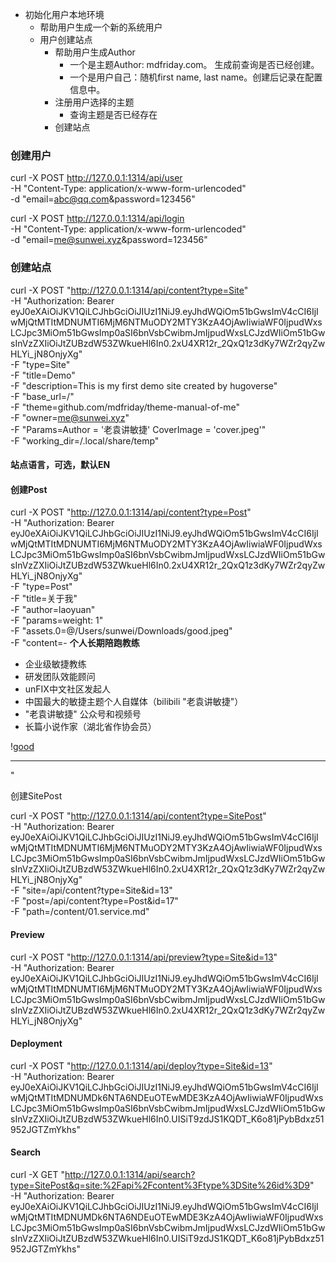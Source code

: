 
- 初始化用户本地环境
	- 帮助用户生成一个新的系统用户
	- 用户创建站点
		- 帮助用户生成Author
			- 一个是主题Author: mdfriday.com。 生成前查询是否已经创建。
			- 一个是用户自己：随机first name, last name。创建后记录在配置信息中。
		- 注册用户选择的主题
			- 查询主题是否已经存在
		- 创建站点

### 创建用户

curl -X POST http://127.0.0.1:1314/api/user \
-H "Content-Type: application/x-www-form-urlencoded" \
-d "email=abc@qq.com&password=123456"

curl -X POST http://127.0.0.1:1314/api/login \
-H "Content-Type: application/x-www-form-urlencoded" \
-d "email=me@sunwei.xyz&password=123456"

### 创建站点

curl -X POST "http://127.0.0.1:1314/api/content?type=Site" \
-H "Authorization: Bearer eyJ0eXAiOiJKV1QiLCJhbGciOiJIUzI1NiJ9.eyJhdWQiOm51bGwsImV4cCI6IjIwMjQtMTItMDNUMTI6MjM6NTMuODY2MTY3KzA4OjAwIiwiaWF0IjpudWxsLCJpc3MiOm51bGwsImp0aSI6bnVsbCwibmJmIjpudWxsLCJzdWIiOm51bGwsInVzZXIiOiJtZUBzdW53ZWkueHl6In0.2xU4XR12r_2QxQ1z3dKy7WZr2qyZwHLYi_jN8OnjyXg" \
-F "type=Site" \
-F "title=Demo" \
-F "description=This is my first demo site created by hugoverse" \
-F "base_url=/" \
-F "theme=github.com/mdfriday/theme-manual-of-me" \
-F "owner=me@sunwei.xyz" \
-F "Params=Author = '老袁讲敏捷'
CoverImage = 'cover.jpeg'" \
-F "working_dir=/.local/share/temp"


#### 站点语言，可选，默认EN


#### 创建Post

curl -X POST "http://127.0.0.1:1314/api/content?type=Post" \
-H "Authorization: Bearer eyJ0eXAiOiJKV1QiLCJhbGciOiJIUzI1NiJ9.eyJhdWQiOm51bGwsImV4cCI6IjIwMjQtMTItMDNUMTI6MjM6NTMuODY2MTY3KzA4OjAwIiwiaWF0IjpudWxsLCJpc3MiOm51bGwsImp0aSI6bnVsbCwibmJmIjpudWxsLCJzdWIiOm51bGwsInVzZXIiOiJtZUBzdW53ZWkueHl6In0.2xU4XR12r_2QxQ1z3dKy7WZr2qyZwHLYi_jN8OnjyXg" \
-F "type=Post" \
-F "title=关于我" \
-F "author=laoyuan" \
-F "params=weight: 1" \
-F "assets.0=@/Users/sunwei/Downloads/good.jpeg" \
-F "content=- **个人长期陪跑教练**
- 企业级敏捷教练
- 研发团队效能顾问
- unFIX中文社区发起人
- 中国最大的敏捷主题个人自媒体（bilibili \"老袁讲敏捷\"）
- \"老袁讲敏捷\" 公众号和视频号
- 长篇小说作家（湖北省作协会员）

\![good](good.jpeg)

---

"


创建SitePost

curl -X POST "http://127.0.0.1:1314/api/content?type=SitePost" \
-H "Authorization: Bearer eyJ0eXAiOiJKV1QiLCJhbGciOiJIUzI1NiJ9.eyJhdWQiOm51bGwsImV4cCI6IjIwMjQtMTItMDNUMTI6MjM6NTMuODY2MTY3KzA4OjAwIiwiaWF0IjpudWxsLCJpc3MiOm51bGwsImp0aSI6bnVsbCwibmJmIjpudWxsLCJzdWIiOm51bGwsInVzZXIiOiJtZUBzdW53ZWkueHl6In0.2xU4XR12r_2QxQ1z3dKy7WZr2qyZwHLYi_jN8OnjyXg" \
-F "site=/api/content?type=Site&id=13" \
-F "post=/api/content?type=Post&id=17" \
-F "path=/content/01.service.md"

#### Preview

curl -X POST "http://127.0.0.1:1314/api/preview?type=Site&id=13" \
-H "Authorization: Bearer eyJ0eXAiOiJKV1QiLCJhbGciOiJIUzI1NiJ9.eyJhdWQiOm51bGwsImV4cCI6IjIwMjQtMTItMDNUMTI6MjM6NTMuODY2MTY3KzA4OjAwIiwiaWF0IjpudWxsLCJpc3MiOm51bGwsImp0aSI6bnVsbCwibmJmIjpudWxsLCJzdWIiOm51bGwsInVzZXIiOiJtZUBzdW53ZWkueHl6In0.2xU4XR12r_2QxQ1z3dKy7WZr2qyZwHLYi_jN8OnjyXg"


#### Deployment

curl -X POST "http://127.0.0.1:1314/api/deploy?type=Site&id=13" \
-H "Authorization: Bearer eyJ0eXAiOiJKV1QiLCJhbGciOiJIUzI1NiJ9.eyJhdWQiOm51bGwsImV4cCI6IjIwMjQtMTItMDNUMDk6NTA6NDEuOTEwMDE3KzA4OjAwIiwiaWF0IjpudWxsLCJpc3MiOm51bGwsImp0aSI6bnVsbCwibmJmIjpudWxsLCJzdWIiOm51bGwsInVzZXIiOiJtZUBzdW53ZWkueHl6In0.UISiT9zdJS1KQDT_K6o81jPybBdxz51952JGTZmYkhs"



#### Search

curl -X GET "http://127.0.0.1:1314/api/search?type=SitePost&q=site:%2Fapi%2Fcontent%3Ftype%3DSite%26id%3D9" \
-H "Authorization: Bearer eyJ0eXAiOiJKV1QiLCJhbGciOiJIUzI1NiJ9.eyJhdWQiOm51bGwsImV4cCI6IjIwMjQtMTItMDNUMDk6NTA6NDEuOTEwMDE3KzA4OjAwIiwiaWF0IjpudWxsLCJpc3MiOm51bGwsImp0aSI6bnVsbCwibmJmIjpudWxsLCJzdWIiOm51bGwsInVzZXIiOiJtZUBzdW53ZWkueHl6In0.UISiT9zdJS1KQDT_K6o81jPybBdxz51952JGTZmYkhs"
